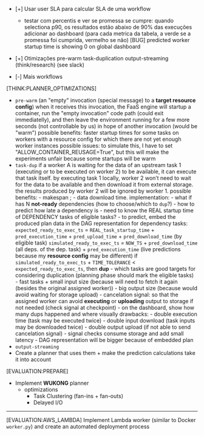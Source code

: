 - [+] Usar user SLA para calcular SLA de uma workflow
    + testar com percentis e ver se promessa se cumpre:
        quando selectiona p90, os resultados estão abaixo de 90% das execuções
        adicionar ao dashboard (para cada metrica da tabela, a verde se a promessa foi cumprida, vermelho se não)
    [BUG] predicted worker startup time is showing 0 on global dashboard
- [+] Otimizações
    pre-warm
    task-duplication
    output-streaming (think/research) (see slack)

- [-] Mais workflows

[THINK:PLANNER_OPTIMIZATIONS]
- `pre-warm` (an "empty" invocation (special message) to a **target resource config**)
    when it receives this invocation, the FaaS engine will startup a container, run the "empty invocation" code path (could exit immediatelly), and then leave the environment running for a few more seconds (not controllable by us) in hope of another invocation (would be "warm")
    possible benefits: faster startup times for some tasks on workers with a resource config for which there are not yet enough worker instances
    possible issues: to simulate this, I have to set "ALLOW_CONTAINER_REUSAGE=True", but this will make the experiments unfair because some startups will be warm
- `task-dup`
    if a worker A is waiting for the data of an upstream task 1 (executing or to be executed on worker 2) to be available, 
    it can execute that task itself. by executing task 1 locally, worker 2 won’t need to wait for the data to be available 
    and then download it from external storage. the results produced by worker 2 will be ignored by worker 1. 
    possible benefits: - makespan ; - data download time.
    implementation:
        - what if has N **not-ready** dependencies (how to choose/which to `dup`?)
        - how to predict how late a dependency is
            - need to know the REAL startup time of DEPENDENCY tasks of eligible tasks?
            - to predict, embed the produced plan data in the DAG representation
                for dependency tasks:
                    `expected_ready_to_exec_ts` = `REAL_task_startup_time` + `pred_execution_time` + `pred_upload_time` + `pred_download_time` (by eligible task)
                    `simulated_ready_to_exec_ts` = `NOW_TS` + `pred_download_time` (all deps. of the dep. task) + `pred_execution_time`
                        (live predictions because my **resource config** may be different)
                    if `simulated_ready_to_exec_ts` + `TIME_TOLERANCE` < `expected_ready_to_exec_ts`, then **dup**
        - which tasks are good targets for considering duplication (planning phase should mark the eligible tasks)
            - fast tasks + small input size (because will need to fetch it again (besides the original assigned worker))
            - big output size (because would avoid waiting for storage upload)
        - cancelation signal: so that the assigned worker can avoid **executing** or **uploading** output to storage if not needed (check signal at checkpoint)
        - on the dashboard, show how many dups happened and where visually
    drawbacks:
        - double execution time (task may be executed twice)
        - double input download (task inputs may be downloaded twice)
        - double output upload (if not able to send cancelation signal)
        - signal checks consume storage and add small latency
        - DAG representation will be bigger because of embedded plan
- `output-streaming`
- Create a planner that uses them + make the prediction calculations take it into account


[EVALUATION:PREPARE]
- Implement **WUKONG** planner
    + optimizations
        - Task Clustering (fan-ins + fan-outs)
        - Delayed I/O

---

[EVALUATION:AWS_LAMBDA]
Implement Lambda worker (similar to Docker `worker.py`) and create an automated deployment process